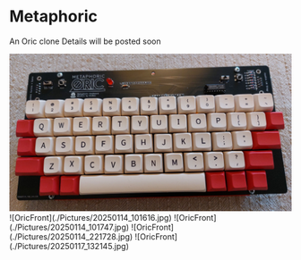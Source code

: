# Metaphoric
An Oric clone
Details will be posted soon

<img src="./Pictures/20250114_101616.jpg" width="512">
![OricFront](./Pictures/20250114_101616.jpg)
![OricFront](./Pictures/20250114_101747.jpg)
![OricFront](./Pictures/20250114_221728.jpg)
![OricFront](./Pictures/20250117_132145.jpg)
